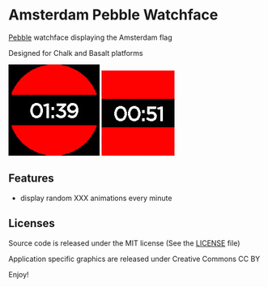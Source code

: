 Amsterdam Pebble Watchface
==========================

[Pebble](https://www.pebble.com/) watchface displaying the Amsterdam flag

Designed for Chalk and Basalt platforms

![Chalk roll animation](/assets/chalk/animation_roll.gif?raw=true "Roll animation")
![Basalt slide animation](/assets/basalt/animation_slide.gif?raw=true "Slide animation")

Features
--------

- display random XXX animations every minute


Licenses
--------

Source code is released under the MIT license (See the [LICENSE](LICENSE) file)

Application specific graphics are released under Creative Commons CC BY


Enjoy!